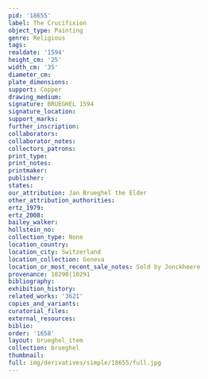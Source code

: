 ```yaml
---
pid: '18655'
label: The Crucifixion
object_type: Painting
genre: Religious
tags: 
realdate: '1594'
height_cm: '25'
width_cm: '35'
diameter_cm: 
plate_dimensions: 
support: Copper
drawing_medium: 
signature: BRUEGHEL 1594
signature_location: 
support_marks: 
further_inscription: 
collaborators: 
collaborator_notes: 
collectors_patrons: 
print_type: 
print_notes: 
printmaker: 
publisher: 
states: 
our_attribution: Jan Brueghel the Elder
other_attribution_authorities: 
ertz_1979: 
ertz_2008: 
bailey_walker: 
hollstein_no: 
collection_type: None
location_country: 
location_city: Switzerland
location_collection: Geneva
location_or_most_recent_sale_notes: Sold by Jonckheere
provenance: 10290|10291
bibliography: 
exhibition_history: 
related_works: '3621'
copies_and_variants: 
curatorial_files: 
external_resources: 
biblio: 
order: '1658'
layout: brueghel_item
collection: brueghel
thumbnail: 
full: img/derivatives/simple/18655/full.jpg
---
```

